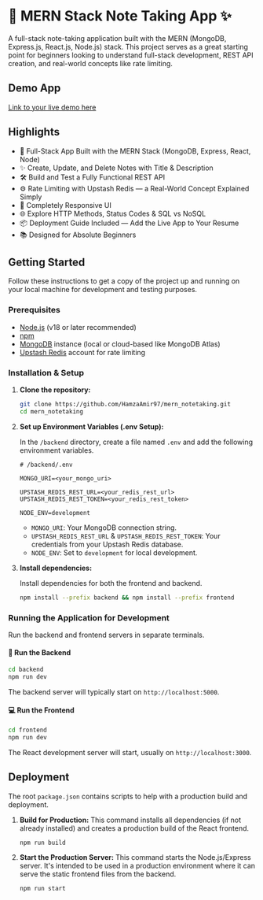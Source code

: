 # 📝 MERN Stack Note Taking App ✨

A full-stack note-taking application built with the MERN (MongoDB, Express.js, React.js, Node.js) stack. This project serves as a great starting point for beginners looking to understand full-stack development, REST API creation, and real-world concepts like rate limiting.

## Demo App

[Link to your live demo here]() <!-- TODO: Add live demo link -->

## Highlights

- 🧱 Full-Stack App Built with the MERN Stack (MongoDB, Express, React, Node)
- ✨ Create, Update, and Delete Notes with Title & Description
- 🛠️ Build and Test a Fully Functional REST API
- ⚙️ Rate Limiting with Upstash Redis — a Real-World Concept Explained Simply
- 🚀 Completely Responsive UI
- 🌐 Explore HTTP Methods, Status Codes & SQL vs NoSQL
- 📦 Deployment Guide Included — Add the Live App to Your Resume
- 📚 Designed for Absolute Beginners

## Getting Started

Follow these instructions to get a copy of the project up and running on your local machine for development and testing purposes.

### Prerequisites

- [Node.js](https://nodejs.org/) (v18 or later recommended)
- [npm](https://www.npmjs.com/)
- [MongoDB](https://www.mongodb.com/try/download/community) instance (local or cloud-based like MongoDB Atlas)
- [Upstash Redis](https://upstash.com/) account for rate limiting

### Installation & Setup

1.  **Clone the repository:**
    ```sh
    git clone https://github.com/HamzaAmir97/mern_notetaking.git
    cd mern_notetaking
    ```

2.  **Set up Environment Variables (.env Setup):**

    In the `/backend` directory, create a file named `.env` and add the following environment variables.

    ```env
    # /backend/.env

    MONGO_URI=<your_mongo_uri>

    UPSTASH_REDIS_REST_URL=<your_redis_rest_url>
    UPSTASH_REDIS_REST_TOKEN=<your_redis_rest_token>

    NODE_ENV=development
    ```

    - `MONGO_URI`: Your MongoDB connection string.
    - `UPSTASH_REDIS_REST_URL` & `UPSTASH_REDIS_REST_TOKEN`: Your credentials from your Upstash Redis database.
    - `NODE_ENV`: Set to `development` for local development.

3.  **Install dependencies:**

    Install dependencies for both the frontend and backend.
    ```sh
    npm install --prefix backend && npm install --prefix frontend
    ```

### Running the Application for Development

Run the backend and frontend servers in separate terminals.

#### 🔧 Run the Backend

```sh
cd backend
npm run dev
```
The backend server will typically start on `http://localhost:5000`.

#### 💻 Run the Frontend

```sh
cd frontend
npm run dev
```
The React development server will start, usually on `http://localhost:3000`.

## Deployment

The root `package.json` contains scripts to help with a production build and deployment.

1.  **Build for Production:**
    This command installs all dependencies (if not already installed) and creates a production build of the React frontend.
    ```sh
    npm run build
    ```

2.  **Start the Production Server:**
    This command starts the Node.js/Express server. It's intended to be used in a production environment where it can serve the static frontend files from the backend.
    ```sh
    npm run start
    ```
